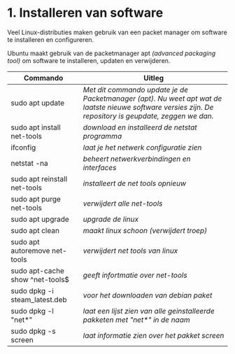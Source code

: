 # 1. Installeren van software
Veel Linux-distributies maken gebruik van een packet manager om software te installeren en configureren.

Ubuntu maakt gebruik van de packetmanager apt _(advanced packaging tool)_ om software te installeren, updaten en verwijderen.

Commando | Uitleg
--- | ---
sudo apt update | _Met dit commando update je de Packetmanager (apt). Nu weet apt wat de laatste nieuwe software versies zijn. De repository is geupdate, zeggen we dan._
sudo apt install net-tools | _download en installeerd de netstat programma_
ifconfig | _laat je het netwerk configuratie zien_ 
netstat -na | _beheert netwerkverbindingen en interfaces_
sudo apt reinstall net-tools | _installeert de net tools opnieuw_
sudo apt purge net-tools | _verwijdert alle net-tools_
sudo apt upgrade | _upgrade de linux_
sudo apt clean | _maakt linux schoon (verwijdert troep)_
sudo apt autoremove net-tools | _verwijdert net tools van linux_
sudo apt-cache show ^net-tools$ | _geeft infortmatie over net-tools_
sudo dpkg -i steam_latest.deb | _voor het downloaden van debian paket_
sudo dpkg -l "net*" | _laat een lijst zien van alle geinstalleerde pakketen met "net*" in de naam_
sudo dpkg -s screen | _laat informatie zien over het pakket screen_


